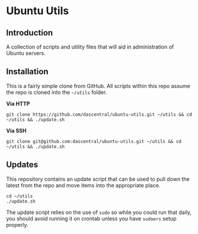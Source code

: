 # Ubuntu Utils

## Introduction
A collection of scripts and utility files that will aid in administration
of Ubuntu servers.

## Installation
This is a fairly simple clone from GitHub. All scripts within this repo
assume the repo is cloned into the `~/utils` folder.

**Via HTTP**

```
git clone https://github.com/dascentral/ubuntu-utils.git ~/utils && cd ~/utils && ./update.sh
```

**Via SSH**

```
git clone git@github.com:dascentral/ubuntu-utils.git ~/utils && cd ~/utils && ./update.sh
```

## Updates
This repository contains an update script that can be used to pull down
the latest from the repo and move items into the appropriate place.

```
cd ~/utils
./update.sh
```

The update script relies on the use of `sudo` so while you could run that
daily, you should avoid running it on crontab unless you have `sudoers`
setup properly.
